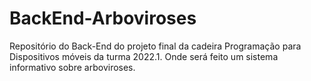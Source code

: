 # BackEnd-Arboviroses
Repositório do Back-End do projeto final da cadeira Programação para Dispositivos móveis da turma 2022.1. Onde será feito um sistema informativo sobre arboviroses.
